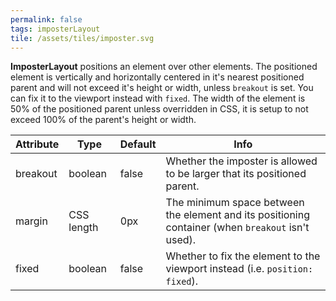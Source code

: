 ```yaml
---
permalink: false
tags: imposterLayout
tile: /assets/tiles/imposter.svg
---
```


**ImposterLayout** positions an element over other elements.
The positioned element is vertically and horizontally centered in it's nearest positioned parent and will not exceed it's height or width, unless `breakout` is set.
You can fix it to the viewport instead with `fixed`.
The width of the element is 50% of the positioned parent unless overridden in CSS,
it is setup to not exceed 100% of the parent's height or width.

| Attribute | Type       | Default | Info                                                                                              |
| --------- | ---------- | ------- | ------------------------------------------------------------------------------------------------- |
| breakout  | boolean    | false   | Whether the imposter is allowed to be larger that its positioned parent.                          |
| margin    | CSS length | 0px     | The minimum space between the element and its positioning container (when `breakout` isn't used). |
| fixed     | boolean    | false   | Whether to fix the element to the viewport instead (i.e. `position: fixed`).                      |

